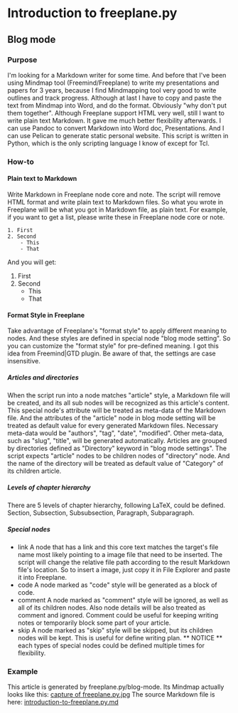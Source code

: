 # Introduction to freeplane.py
## Blog mode
### Purpose
I'm looking for a Markdown writer for some time. And before that I've been using Mindmap tool (Freemind/Freeplane) to write my presentations and papers for 3 years, because I find Mindmapping tool very good to write outlines and track progress. Although at last I have to copy and paste the text from Mindmap into Word, and do the format. Obviously "why don't put them together".
Although Freeplane support HTML very well, still I want to write plain text Markdown. It gave me much better flexibility afterwards. I can use Pandoc to convert Markdown into Word doc, Presentations. And I can use Pelican to generate static personal website.
This script is written in Python, which is the only scripting language I know of except for Tcl.
### How-to
#### Plain text to Markdown
Write Markdown in Freeplane node core and note. The script will remove HTML format and write plain text to Markdown files. So what you wrote in Freeplane will be what you got in Markdown file, as plain text. For example, if you want to get a list, please write these in Freeplane node core or note.
~~~
1. First
2. Second
    - This
    - That
~~~
And you will get:
1. First
2. Second
    - This
    - That
#### Format Style in Freeplane
Take advantage of Freeplane's "format style" to apply different meaning to nodes. And these styles are defined in special node "blog mode setting". So you can customize the "format style" for pre-defined meaning. I got this idea from Freemind|GTD plugin. Be aware of that, the settings are case insensitive.
##### Articles and directories
When the script run into a node matches "article" style, a Markdown file will be created, and its all sub nodes will be recognized as this article's content. This special node's attribute will be treated as meta-data of the Markdown file.
And the attributes of the "article" node in blog mode setting will be treated as default value for every generated Markdown files. Necessary meta-data would be "authors", "tag", "date", "modified". Other meta-data, such as "slug", "title", will be generated automatically.
Articles are grouped by directories defined as "Directory" keyword in "blog mode settings". The script expects "article" nodes to be children nodes of "directory" node. And the name of the directory will be treated as default value of "Category" of its children article.
##### Levels of chapter hierarchy
There are 5 levels of chapter hierarchy, following LaTeX, could be defined. Section, Subsection, Subsubsection, Paragraph, Subparagraph.
##### Special nodes
- link
A node that has a link and this core text matches the target's file name most likely pointing to a image file that need to be inserted. The script will change the relative file path according to the result Markdown file's location. So to insert a image, just copy it in File Explorer and paste it into Freeplane.
- code
A node marked as "code" style will be generated as a block of code.
- comment
A node marked as "comment" style will be ignored, as well as all of its children nodes. Also node details will be also treated as comment and ignored. Comment could be useful for keeping writing notes or temporarily block some part of your article.
- skip
A node marked as "skip" style will be skipped, but its children nodes will be kept. This is useful for define writing plan.
** NOTICE ** each types of special nodes could be defined multiple times for flexibility.
### Example
This article is generated by freeplane.py/blog-mode. Its Mindmap actually looks like this:
[capture of freeplane.py.jpg](sample-markdown-from-freeplane.py.mm/introduction-to-freeplane.py/capture_of_freeplane.py.jpg)
The source Markdown file is here:
[introduction-to-freeplane.py.md](sample-markdown-from-freeplane.py.mm/introduction-to-freeplane.py/introduction-to-freeplane.py.md)

